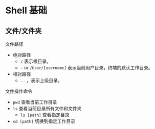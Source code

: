 # Shell 基础

## 文件/文件夹

文件路径

- 绝对路径
  - `/` 表示根目录。
  - `~` or `/User/[username]` 表示当前用户目录，终端的默认工作目录。
- 相对路径
  - `..` ，表示上级目录。

文件操作命令

- `pwd` 查看当前工作目录
- `ls` 查看当前目录所有文件和文件夹
  - `ls [path]` 查看指定目录
- `cd [path]` 切换到指定工作目录
